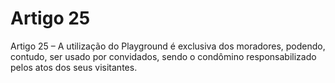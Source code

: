 # Artigo 25

Artigo 25 – A utilização do Playground é exclusiva dos moradores, podendo,
contudo, ser usado por convidados, sendo o condômino responsabilizado pelos
atos dos seus visitantes.
